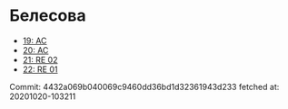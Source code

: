 # Белесова
- [19: AC](19.md)
- [20: AC](20.md)
- [21: RE 02](21.md)
- [22: RE 01](22.md)

Commit: 4432a069b040069c9460dd36bd1d32361943d233
 fetched at: 20201020-103211
